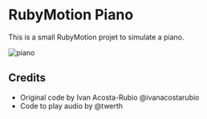 # RubyMotion Piano

This is a small RubyMotion projet to simulate a piano.

![piano](https://raw.github.com/ivanacostarubio/rubymotion-piano/master/resources/Screen%20Shot%202013-11-17%20at%2010.57.01%20AM.png)

## Credits

- Original code by Ivan Acosta-Rubio @ivanacostarubio
- Code to play audio by @twerth   
